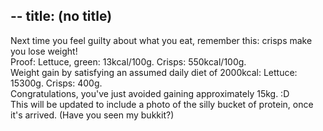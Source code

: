 --
title: (no title)
--
<p>Next time you feel guilty about what you eat, remember this: crisps make you lose weight!
<br/>
Proof:
Lettuce, green: 13kcal/100g.
Crisps: 550kcal/100g.
<br/>
Weight gain by satisfying an assumed daily diet of 2000kcal:
Lettuce: 15300g.
Crisps:    400g.
<br/>
Congratulations, you've just avoided gaining approximately 15kg. :D
<br/>
This will be updated to include a photo of the silly bucket of protein, once it's arrived. (Have you seen my bukkit?)</p>
